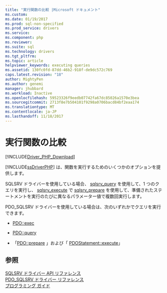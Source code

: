 ```yaml
---
title: "実行関数の比較 |Microsoft ドキュメント"
ms.custom: 
ms.date: 01/19/2017
ms.prod: sql-non-specified
ms.prod_service: drivers
ms.service: 
ms.component: php
ms.reviewer: 
ms.suite: sql
ms.technology: drivers
ms.tgt_pltfrm: 
ms.topic: article
helpviewer_keywords: executing queries
ms.assetid: 130fc0fd-87dd-46b2-918f-de9dc572c769
caps.latest.revision: "18"
author: MightyPen
ms.author: genemi
manager: jhubbard
ms.workload: Inactive
ms.openlocfilehash: 59523326f9eedb07742fa67dc85026a1570e3bea
ms.sourcegitcommit: 2713f8e7b504101f9298a0706bacd84bf2eaa174
ms.translationtype: MT
ms.contentlocale: ja-JP
ms.lasthandoff: 11/18/2017
---
```

# <a name="comparing-execution-functions"></a>実行関数の比較
[!INCLUDE[Driver_PHP_Download](../../includes/driver_php_download.md)]

[!INCLUDE[ssDriverPHP](../../includes/ssdriverphp_md.md)] は、関数を実行するためのいくつかのオプションを提供します。  
  
SQLSRV ドライバーを使用している場合、 [sqlsrv_query](../../connect/php/sqlsrv-query.md) を使用して、1 つのクエリを実行し、 [sqlsrv_execute](../../connect/php/sqlsrv-prepare.md) で [sqlsrv_prepare](../../connect/php/sqlsrv-execute.md) を使用して、準備されたステートメントを実行のたびに異なるパラメーター値で複数回実行します。  
  
PDO_SQLSRV ドライバーを使用している場合は、次のいずれかでクエリを実行できます。  
  
-   [PDO::exec](../../connect/php/pdo-exec.md)  
  
-   [PDO::query](../../connect/php/pdo-query.md)  
  
-   「[PDO::prepare](../../connect/php/pdo-prepare.md) 」および「 [PDOStatement::execute](../../connect/php/pdostatement-execute.md)」  
  
## <a name="see-also"></a>参照  
[SQLSRV ドライバー API リファレンス](../../connect/php/sqlsrv-driver-api-reference.md)  
[PDO_SQLSRV ドライバー リファレンス](../../connect/php/pdo-sqlsrv-driver-reference.md)  
[プログラミング ガイド](../../connect/php/programming-guide-for-php-sql-driver.md)
  
